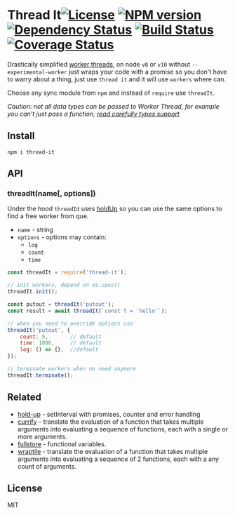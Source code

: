 # Thread It[![License][LicenseIMGURL]][LicenseURL] [![NPM version][NPMIMGURL]][NPMURL] [![Dependency Status][DependencyStatusIMGURL]][DependencyStatusURL] [![Build Status][BuildStatusIMGURL]][BuildStatusURL] [![Coverage Status][CoverageIMGURL]][CoverageURL]

Drastically simplified [worker threads](https://nodejs.org/dist/latest-v12.x/docs/api/worker_threads.html), on node `v8` or `v10` without `--experimental-worker` just
wraps your code with a promise so you don't have to warry about a thing, just use `thread it` and it will use `workers` where can.

Choose any sync module from `npm` and instead of `require` use `threadIt`.

*Caution: not all data types can be passed to Worker Thread, for example you can't just pass a function, [read carefully types support](https://nodejs.org/dist/latest-v12.x/docs/api/worker_threads.html#worker_threads_port_postmessage_value_transferlist)*

## Install

`npm i thread-it`

## API

### threadIt(name[, options])

Under the hood `threadId` uses [holdUp](https://github.com/coderaiser/hold-up) so you can use the same options to find a free worker from que.

- `name` - string
- `options` - options may contain:
  - `log`
  - `count`
  - `time`

```js
const threadIt = require('thread-it');

// init workers, depend on os.cpus()
threadIt.init();

const putout = threadIt('putout');
const result = await threadIt(`const t = 'hello'`);

// when you need to override options use
threadIt('putout', {
    count: 5,       // default
    time: 1000,     // default
    log: () => {},  //default
});

// terminate workers when no need anymore
threadIt.terminate();
```

## Related

- [hold-up](https://github.com/iocmd/hold-up "Hold Up") - setInterval with promises, counter and error handling
- [currify](https://github.com/coderaiser/currify "currify") - translate the evaluation of a function that takes multiple arguments into evaluating a sequence of functions, each with a single or more arguments.
- [fullstore](https://github.com/coderaiser/fullstore "fullstore") - functional variables.
- [wraptile](https://github.com/coderaiser/wraptile "wraptile") - translate the evaluation of a function that takes multiple arguments into evaluating a sequence of 2 functions, each with a any count of arguments.

## License

MIT

[NPMIMGURL]:                https://img.shields.io/npm/v/thread-it.svg?style=flat
[BuildStatusIMGURL]:        https://travis-ci.com/coderaiser/node-thread-it.svg?branch=master
[DependencyStatusIMGURL]:   https://img.shields.io/david/coderaiser/node-thread-it.svg?style=flat
[LicenseIMGURL]:            https://img.shields.io/badge/license-MIT-317BF9.svg?style=flat
[NPMURL]:                   https://npmjs.org/package/thread-it "npm"
[BuildStatusURL]:           https://travis-ci.com/coderaiser/node-thread-it  "Build Status"
[DependencyStatusURL]:      https://david-dm.org/coderaiser/node-thread-it "Dependency Status"
[LicenseURL]:               https://tldrlegal.com/license/mit-license "MIT License"

[CoverageURL]:              https://coveralls.io/github/coderaiser/node-thread-it?branch=master
[CoverageIMGURL]:           https://coveralls.io/repos/coderaiser/node-thread-it/badge.svg?branch=master&service=github
